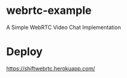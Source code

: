 # webrtc-example
A Simple WebRTC Video Chat Implementation

# Deploy

https://shiftwebrtc.herokuapp.com/


